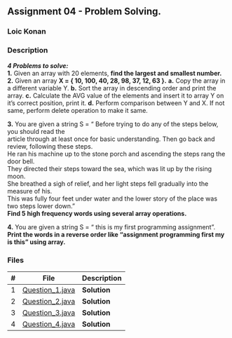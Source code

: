 ## Assignment 04 - Problem Solving.

### Loic Konan

### Description

***4 Problems to solve:***<br>
**1.** Given an array with 20 elements, **find the largest and smallest number.**<br>
**2.** Given an array **X = { 10, 100, 40, 28, 98, 37, 12, 63 }.**
    **a.** Copy the array in a different variable Y.
    **b.** Sort the array in descending order and print the array.
    **c.** Calculate the AVG value of the elements and insert it to array Y on it’s correct position, print it.
    **d.** Perform comparison between Y and X. If not same, perform delete operation to make it same.

**3.** You are given a string S = “ Before trying to do any of the steps below, you should read the <br> article through at least once for basic understanding. Then go back and review, following these steps.<br>
He ran his machine up to the stone porch and ascending the steps rang the door bell.<br>
They directed their steps toward the sea, which was lit up by the rising moon. <br>
She breathed a sigh of relief, and her light steps fell gradually into the measure of his.<br>
This was fully four feet under water and the lower story of the place was two steps lower down.”<br>
**Find 5 high frequency words using several array operations.**

**4.** You are given a string S = “ this is my first programming assignment”.<br>
**Print the words in a reverse order like “assignment programming first my is this” using array.**

### Files

|   #   | File                               | Description  |
| :---: | ---------------------------------- | ------------ |
|   1   | [Question_1.java](Question_1.java) | **Solution** |
|   2   | [Question_2.java](Question_2.java) | **Solution** |
|   3   | [Question_3.java](Question_3.java) | **Solution** |
|   4   | [Question_4.java](Question_4.java) | **Solution** |
